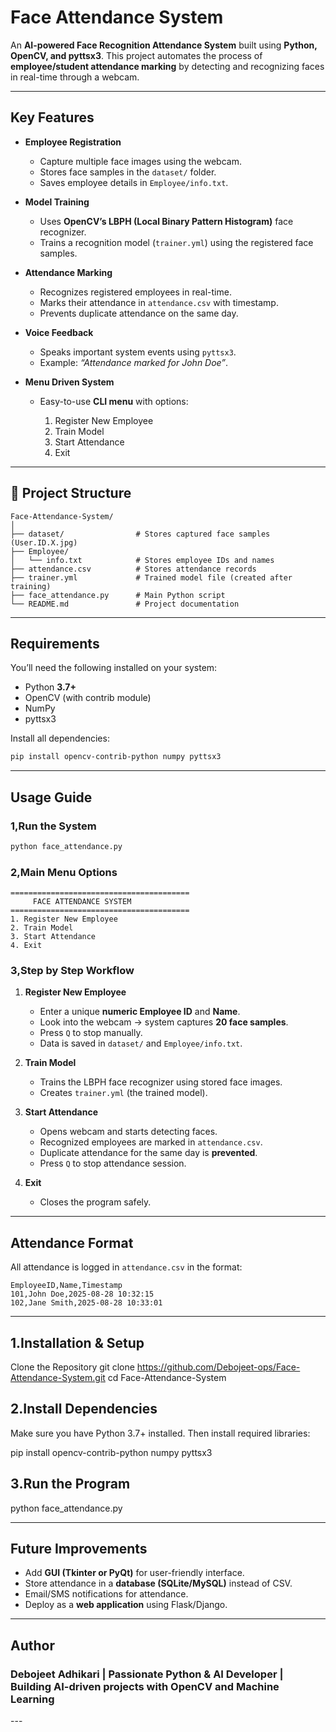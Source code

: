 # Face Attendance System

An **AI-powered Face Recognition Attendance System** built using **Python, OpenCV, and pyttsx3**.
This project automates the process of **employee/student attendance marking** by detecting and recognizing faces in real-time through a webcam.

---

## Key Features

* **Employee Registration** 

  * Capture multiple face images using the webcam.
  * Stores face samples in the `dataset/` folder.
  * Saves employee details in `Employee/info.txt`.

* **Model Training** 

  * Uses **OpenCV’s LBPH (Local Binary Pattern Histogram)** face recognizer.
  * Trains a recognition model (`trainer.yml`) using the registered face samples.

* **Attendance Marking** 

  * Recognizes registered employees in real-time.
  * Marks their attendance in `attendance.csv` with timestamp.
  * Prevents duplicate attendance on the same day.

* **Voice Feedback** 

  * Speaks important system events using `pyttsx3`.
  * Example: *“Attendance marked for John Doe”*.

* **Menu Driven System** 

  * Easy-to-use **CLI menu** with options:

    1. Register New Employee
    2. Train Model
    3. Start Attendance
    4. Exit

---

## 📂 Project Structure

```
Face-Attendance-System/
│
├── dataset/                # Stores captured face samples (User.ID.X.jpg)
├── Employee/
│   └── info.txt            # Stores employee IDs and names
├── attendance.csv          # Stores attendance records
├── trainer.yml             # Trained model file (created after training)
├── face_attendance.py      # Main Python script
└── README.md               # Project documentation
```

---

##  Requirements

You’ll need the following installed on your system:

* Python **3.7+**
* OpenCV (with contrib module)
* NumPy
* pyttsx3

Install all dependencies:

```bash
pip install opencv-contrib-python numpy pyttsx3
```

---

## Usage Guide

### 1,Run the System

```bash
python face_attendance.py
```

### 2️,Main Menu Options

```
========================================
     FACE ATTENDANCE SYSTEM
========================================
1. Register New Employee
2. Train Model
3. Start Attendance
4. Exit
```

### 3️,Step by Step Workflow

1. **Register New Employee**

   * Enter a unique **numeric Employee ID** and **Name**.
   * Look into the webcam → system captures **20 face samples**.
   * Press `Q` to stop manually.
   * Data is saved in `dataset/` and `Employee/info.txt`.

2. **Train Model**

   * Trains the LBPH face recognizer using stored face images.
   * Creates `trainer.yml` (the trained model).

3. **Start Attendance**

   * Opens webcam and starts detecting faces.
   * Recognized employees are marked in `attendance.csv`.
   * Duplicate attendance for the same day is **prevented**.
   * Press `Q` to stop attendance session.

4. **Exit**

   * Closes the program safely.

---

## Attendance Format

All attendance is logged in `attendance.csv` in the format:

```
EmployeeID,Name,Timestamp
101,John Doe,2025-08-28 10:32:15
102,Jane Smith,2025-08-28 10:33:01
```
---
## 1.Installation & Setup
Clone the Repository
git clone https://github.com/Debojeet-ops/Face-Attendance-System.git
cd Face-Attendance-System

## 2️.Install Dependencies

Make sure you have Python 3.7+ installed.
Then install required libraries:

pip install opencv-contrib-python numpy pyttsx3

## 3️.Run the Program
python face_attendance.py

---

## Future Improvements

* Add **GUI (Tkinter or PyQt)** for user-friendly interface.
* Store attendance in a **database (SQLite/MySQL)** instead of CSV.
* Email/SMS notifications for attendance.
* Deploy as a **web application** using Flask/Django.

---

## Author

<h3>Debojeet Adhikari
| Passionate Python & AI Developer | Building AI-driven projects with OpenCV and Machine Learning </h3>
---

